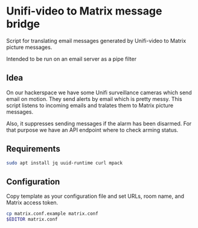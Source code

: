 # Unifi-video to Matrix message bridge

Script for translating email messages generated by Unifi-video to
Matrix picture messages.

Intended to be run on an email server as a pipe filter

## Idea

On our hackerspace we have some Unifi surveillance cameras which send
email on motion. They send alerts by email which is pretty messy. This
script listens to incoming emails and tralates them to Matrix picture
messages.

Also, it suppresses sending messages if the alarm has been
disarmed. For that purpose we have an API endpoint where to check
arming status.

## Requirements

```sh
sudo apt install jq uuid-runtime curl mpack
```

## Configuration

Copy template as your configuration file and set URLs, room name, and
Matrix access token.

```sh
cp matrix.conf.example matrix.conf
$EDITOR matrix.conf
```
